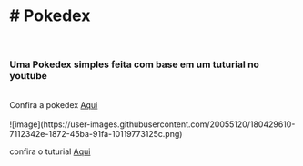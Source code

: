 <h1># Pokedex</h1> <br>
<h3>Uma Pokedex simples feita com base em um tuturial no youtube</h3>
<br>
Confira a pokedex <a href="https://helenonascimento.github.io/Pokedex/">Aqui </a>
<br>
<br>
![image](https://user-images.githubusercontent.com/20055120/180429610-7112342e-1872-45ba-91fa-10119773125c.png)

confira o tuturial  <a href="https://www.youtube.com/watch?v=SjtdH3dWLa8&ab_channel=ManualdoDev">Aqui </a>
